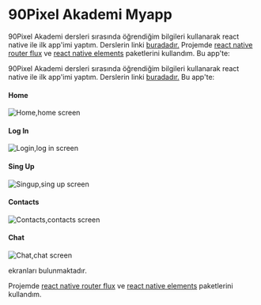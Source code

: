 # 90Pixel Akademi Myapp
90Pixel Akademi dersleri sırasında öğrendiğim bilgileri kullanarak react native ile ilk app'imi yaptım. Derslerin linki [buradadır.](https://www.youtube.com/channel/UCGMT5V8LCTrLlXbbUq8cKfQ) Projemde [react native router flux](https://github.com/aksonov/react-native-router-flux) ve [react native elements](https://github.com/react-native-training/react-native-elements) paketlerini kullandım. Bu app'te:

90Pixel Akademi dersleri sırasında öğrendiğim bilgileri kullanarak react native ile ilk app'imi yaptım. Derslerin linki [buradadır.](https://www.youtube.com/channel/UCGMT5V8LCTrLlXbbUq8cKfQ) Bu app'te:

#### **Home**

![Home,home screen](/screens/Home.png)

#### **Log In**

![Login,log in screen](/screens/Login.png)

#### **Sing Up**

![Singup,sing up screen](/screens/Singup.png)

#### **Contacts**

![Contacts,contacts screen](/screens/Contacts.png)

#### **Chat**

![Chat,chat screen](/screens/Chat.png)

ekranları bulunmaktadır.

Projemde [react native router flux](https://github.com/aksonov/react-native-router-flux) ve [react native elements](https://github.com/react-native-training/react-native-elements) paketlerini kullandım.


